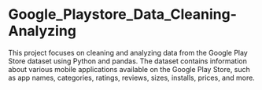 # Google_Playstore_Data_Cleaning-Analyzing
This project focuses on cleaning and analyzing data from the Google Play Store dataset using Python and pandas. The dataset contains information about various mobile applications available on the Google Play Store, such as app names, categories, ratings, reviews, sizes, installs, prices, and more.
